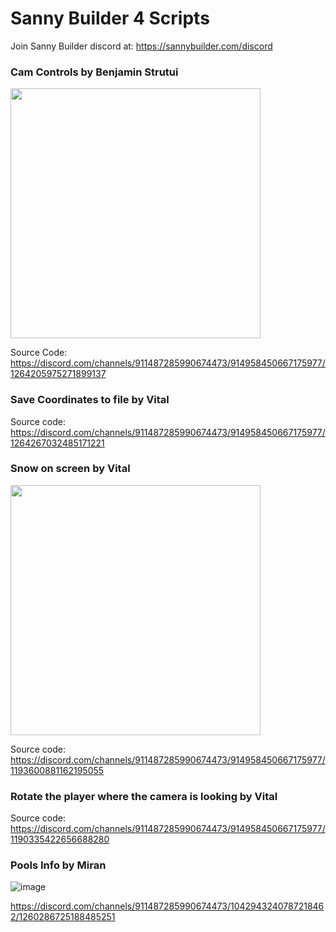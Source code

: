 # Sanny Builder 4 Scripts

Join Sanny Builder discord at: https://sannybuilder.com/discord

### Cam Controls by Benjamin Strutui

<img src="https://github.com/user-attachments/assets/5e151c7b-fd40-4439-b24d-6ff07ae42525" width="400">

Source Code: https://discord.com/channels/911487285990674473/914958450667175977/1264205975271899137


### Save Coordinates to file by Vital

Source code: https://discord.com/channels/911487285990674473/914958450667175977/1264267032485171221

### Snow on screen by Vital

<img src="https://github.com/user-attachments/assets/1fb1e438-59d5-4dba-b42a-3c4fd2c485dd" width="400">


Source code: https://discord.com/channels/911487285990674473/914958450667175977/1193600881162195055

### Rotate the player where the camera is looking by Vital

Source code: https://discord.com/channels/911487285990674473/914958450667175977/1190335422656688280

### Pools Info by Miran

![image](https://github.com/user-attachments/assets/966b7b60-9a58-4f74-a883-8699e788e378)

https://discord.com/channels/911487285990674473/1042943240787218462/1260286725188485251
